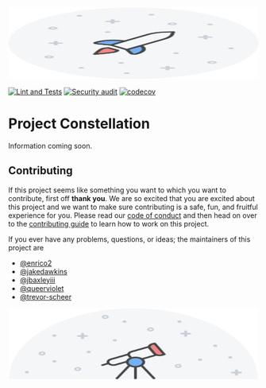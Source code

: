 <img src="https://raw.githubusercontent.com/apollographql/space-kit/main/src/illustrations/svgs/rocket1.svg" width="100%" height="144">

[![Lint and Tests](https://github.com/apollographql/rust/workflows/Lint%20and%20Tests/badge.svg)](https://github.com/apollographql/rust/actions?query=workflow%3A%22Lint+and+Tests%22+branch%3Amain)
[![Security audit](https://github.com/apollographql/rust/workflows/Security%20audit/badge.svg)](https://github.com/apollographql/rust/actions?query=workflow%3A%22Security+audit%22)
[![codecov](https://codecov.io/gh/apollographql/rust/branch/main/graph/badge.svg)](https://codecov.io/gh/apollographql/rust)

# Project Constellation

Information coming soon.

## Contributing

If this project seems like something you want to which you want to contribute, first off **thank you**. We are so excited that you are excited about this project and we want to make sure contributing is a safe, fun, and fruitful experience for you. Please read our [code of conduct](https://www.apollographql.com/docs/community/code-of-conduct/) and then head on over to the [contributing guide](./CONTRIBUTING.md) to learn how to work on this project.

If you ever have any problems, questions, or ideas; the maintainers of this project are

- [@enrico2](https://github.com/enrico2)
- [@jakedawkins](https://github.com/jakedawkins)
- [@jbaxleyiii](https://github.com/jbaxleyiii)
- [@queerviolet](https://github.com/queerviolet)
- [@trevor-scheer](https://github.com/trevor-scheer)

<img src="https://raw.githubusercontent.com/apollographql/space-kit/main/src/illustrations/svgs/telescope.svg" width="100%" height="144">
